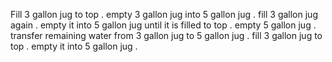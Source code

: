 Fill 3 gallon jug to top .
empty 3 gallon jug into 5 gallon jug .
fill 3 gallon jug again .
empty it into 5 gallon jug until it is filled to top .
empty 5 gallon jug .
transfer remaining water from 3 gallon jug to 5 gallon jug . 
fill 3 gallon jug to top .
empty it into 5 gallon jug .
